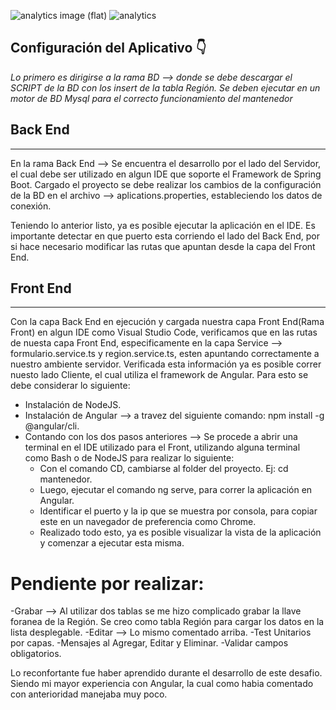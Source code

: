 
![analytics image (flat)](https://raw.githubusercontent.com/vitr/google-analytics-beacon/master/static/badge-flat.gif)
![analytics](https://www.google-analytics.com/collect?v=1&cid=555&t=pageview&ec=repo&ea=open&dp=/Plantilla-de-repositorio/readme&dt=&tid=UA-4677001-16)

## Configuración del Aplicativo 👇


*Lo primero es dirigirse a la rama BD --> donde se debe descargar el SCRIPT de la BD con los insert de la tabla Región. Se deben ejecutar en un motor de BD Mysql para el correcto funcionamiento del mantenedor*


## Back End
---
En la rama Back End --> Se encuentra el desarrollo por el lado del Servidor, el cual debe ser utilizado en algun IDE que soporte el Framework de Spring Boot. Cargado el proyecto se debe realizar los cambios de la configuración de la BD en el archivo --> aplications.properties, estableciendo los datos de conexión.

Teniendo lo anterior listo, ya es posible ejecutar la aplicación en el IDE. Es importante detectar en que puerto esta corriendo el lado del Back End, por si hace necesario modificar las rutas que apuntan desde la capa del Front End.


## Front End
---
Con la capa Back End en ejecución y cargada nuestra capa Front End(Rama Front) en algun IDE como Visual Studio Code, verificamos que en las rutas de nuesta capa Front End, especificamente en la capa Service --> formulario.service.ts y region.service.ts, esten apuntando correctamente a nuestro ambiente servidor. Verificada esta información ya es posible correr nuesto lado Cliente, el cual utiliza el framework de Angular. Para esto se debe considerar lo siguiente:


- Instalación de NodeJS.
- Instalación de Angular --> a travez del siguiente comando: npm install -g @angular/cli.
- Contando con los dos pasos anteriores --> Se procede a abrir una terminal en el IDE utilizado para el Front, utilizando alguna terminal como Bash o de NodeJS para realizar lo siguiente:
     - Con el comando CD, cambiarse al folder del proyecto. Ej: cd mantenedor.
     - Luego, ejecutar el comando ng serve, para correr la aplicación en Angular.
     - Identificar el puerto y la ip que se muestra por consola, para copiar este en un navegador de preferencia como Chrome.
     - Realizado todo esto, ya es posible visualizar la vista de la aplicación y comenzar a ejecutar esta misma.


# Pendiente por realizar:
-Grabar --> Al utilizar dos tablas se me hizo complicado grabar la llave foranea de la Región. Se creo como tabla Región para cargar los datos en la lista desplegable.
-Editar --> Lo mismo comentado arriba.
-Test Unitarios por capas.
-Mensajes al Agregar, Editar y Eliminar.
-Validar campos obligatorios.

Lo reconfortante fue haber aprendido durante el desarrollo de este desafio. Siendo mi mayor experiencia con Angular, la cual como habia comentado con anterioridad manejaba muy poco. 
